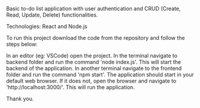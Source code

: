 Basic to-do list application with user authentication and CRUD (Create, Read, Update, Delete) functionalities.

Technologies: React and Node.js

To run this project download the code from the repository and follow the steps below:

In an editor (eg: VSCode) open the project. In the terminal navigate to backend folder and run the command 'node index.js'. This will start the backend of the application.
In another terminal navigate to the frontend folder and run the command 'npm start'.
The application should start in your default web browser. If it does not, open the browser and navigate to 'http://localhost:3000/'. This will run the application.

Thank you.
